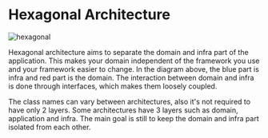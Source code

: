 # Hexagonal Architecture

![hexagonal](https://user-images.githubusercontent.com/22731894/224128847-7ec7c2a5-4eb8-4b64-babc-8c5154414d57.png)

Hexagonal architecture aims to separate the domain and infra part of the application. This makes your
domain independent of the framework you use and your framework easier to change. In the diagram above, the blue
part is infra and red part is the domain. The interaction between domain and infra is done through interfaces,
which makes them loosely coupled.

The class names can vary between architectures, also it's not required to have only 2 layers. Some architectures
have 3 layers such as domain, application and infra. The main goal is still to keep the domain and infra part
isolated from each other.